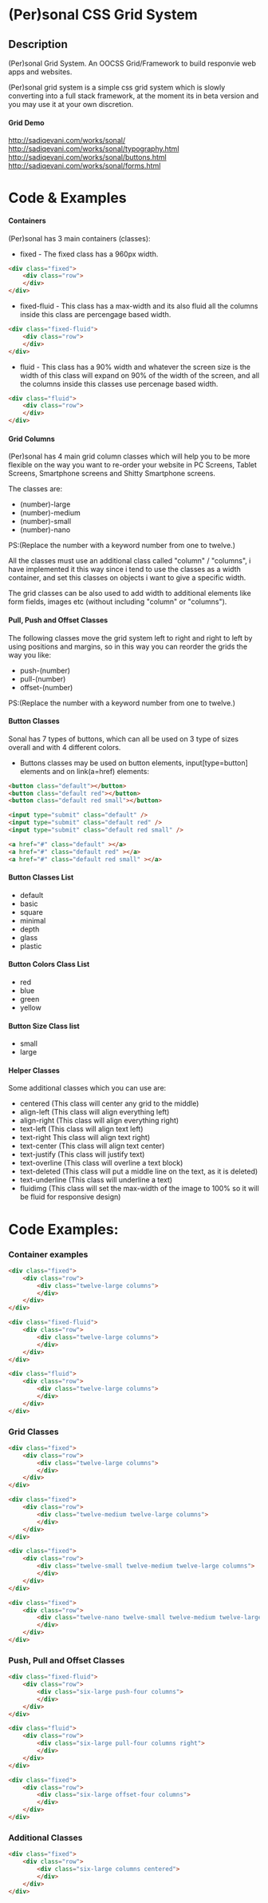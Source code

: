 (Per)sonal CSS Grid System
=====

## Description

(Per)sonal Grid System. An OOCSS Grid/Framework to build responvie web apps and websites.

(Per)sonal grid system is a simple css grid system which is slowly converting into a full stack framework, at the moment its in beta version and you may use it at your own discretion.

#### Grid Demo

http://sadiqevani.com/works/sonal/
http://sadiqevani.com/works/sonal/typography.html
http://sadiqevani.com/works/sonal/buttons.html
http://sadiqevani.com/works/sonal/forms.html

Code & Examples
=====

#### Containers

(Per)sonal has 3 main containers (classes):

- fixed - The fixed class has a 960px width.

```HTML
<div class="fixed">
	<div class="row">
	</div>
</div>
```

- fixed-fluid - This class has a max-width and its also fluid all the columns inside this class are percengage based width.

```HTML
<div class="fixed-fluid">
	<div class="row">
	</div>
</div>
```

- fluid - This class has a 90% width and whatever the screen size is the width of this class will expand on 90% of the width of the screen, and all the columns inside this classes use percenage based width.

```HTML
<div class="fluid">
	<div class="row">
	</div>
</div>
```

#### Grid Columns

(Per)sonal has 4 main grid column classes which will help you to be more flexible on the way you want to re-order your website in PC Screens, Tablet Screens, Smartphone screens and Shitty Smartphone screens.

The classes are:

- (number)-large
- (number)-medium
- (number)-small
- (number)-nano

PS:(Replace the number with a keyword number from one to twelve.)

All the classes must use an additional class called "column" / "columns", i have implemented it this way since i tend to use the classes as a width container, and set this classes on objects i want to give a specific width.

The grid classes can be also used to add width to additional elements like form fields, images etc (without including "column" or "columns").

#### Pull, Push and Offset Classes

The following classes move the grid system left to right and right to left by using positions and margins, so in this way you can reorder the grids the way you like:

- push-(number)
- pull-(number)
- offset-(number)

PS:(Replace the number with a keyword number from one to twelve.)

#### Button Classes

Sonal has 7 types of buttons, which can all be used on 3 type of sizes overall and with 4 different colors.

- Buttons classes may be used on button elements, input[type=button] elements and on link(a=href) elements:
```HTML
<button class="default"></button>
<button class="default red"></button>
<button class="default red small"></button>

<input type="submit" class="default" />
<input type="submit" class="default red" />
<input type="submit" class="default red small" />

<a href="#" class="default" ></a>
<a href="#" class="default red" ></a>
<a href="#" class="default red small" ></a>
```

#### Button Classes List

- default
- basic
- square
- minimal
- depth
- glass
- plastic

#### Button Colors Class List

- red
- blue
- green
- yellow

#### Button Size Class list

- small
- large

#### Helper Classes

Some additional classes which you can use are:

- centered (This class will center any grid to the middle)
- align-left (This class will align everything left)
- align-right (This class will align everything right)
- text-left (This class will align text left)
- text-right This class will align text right)
- text-center (This class will align text center)
- text-justify (This class will justify text)
- text-overline (This class will overline a text block)
- text-deleted (This class will put a middle line on the text, as it is deleted)
- text-underline (This class will underline a text)
- fluidimg (This class will set the max-width of the image to 100% so it will be fluid for responsive design)

# Code Examples:

### Container examples

```HTML
<div class="fixed">
	<div class="row">
		<div class="twelve-large columns">
		</div>
	</div>
</div>
```

```HTML
<div class="fixed-fluid">
	<div class="row">
		<div class="twelve-large columns">
		</div>
	</div>
</div>
```

```HTML
<div class="fluid">
	<div class="row">
		<div class="twelve-large columns">
		</div>
	</div>
</div>
```

### Grid Classes

```HTML
<div class="fixed">
	<div class="row">
		<div class="twelve-large columns">
		</div>
	</div>
</div>
```

```HTML
<div class="fixed">
	<div class="row">
		<div class="twelve-medium twelve-large columns">
		</div>
	</div>
</div>
```

```HTML
<div class="fixed">
	<div class="row">
		<div class="twelve-small twelve-medium twelve-large columns">
		</div>
	</div>
</div>
```

```HTML
<div class="fixed">
	<div class="row">
		<div class="twelve-nano twelve-small twelve-medium twelve-large columns">
		</div>
	</div>
</div>
```

### Push, Pull and Offset Classes

```HTML
<div class="fixed-fluid">
	<div class="row">
		<div class="six-large push-four columns">
		</div>
	</div>
</div>
```

```HTML
<div class="fluid">
	<div class="row">
		<div class="six-large pull-four columns right">
		</div>
	</div>
</div>
```

```HTML
<div class="fixed">
	<div class="row">
		<div class="six-large offset-four columns">
		</div>
	</div>
</div>
```

### Additional Classes

```HTML
<div class="fixed">
	<div class="row">
		<div class="six-large columns centered">
		</div>
	</div>
</div>
```